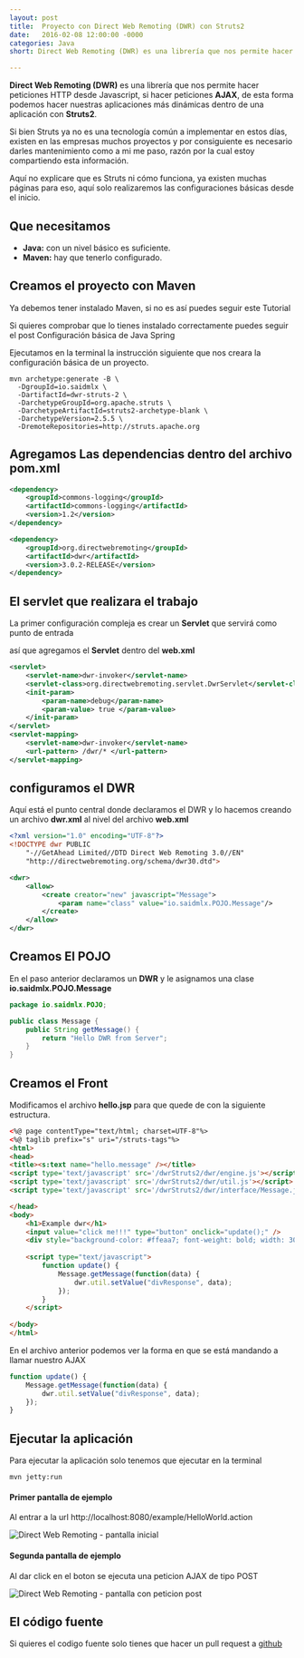 ```yaml
---
layout: post
title:  Proyecto con Direct Web Remoting (DWR) con Struts2
date:   2016-02-08 12:00:00 -0000
categories: Java
short: Direct Web Remoting (DWR) es una librería que nos permite hacer peticiones HTTP desde Javascript, si hacer peticiones AJAX, de esta forma podemos hacer nuestras aplicaciones más dinamicas dentro de una aplicacón con Struts2

---
```


**Direct Web Remoting (DWR)** es una librería que nos permite hacer peticiones HTTP desde Javascript, si hacer peticiones **AJAX**, de esta forma podemos hacer nuestras aplicaciones más dinámicas dentro de una aplicación con **Struts2**.

Si bien Struts ya no es una tecnología común a implementar en estos días, existen en las empresas muchos proyectos y por consiguiente es necesario darles mantenimiento como a mi me paso, razón por la cual estoy compartiendo esta información.

Aquí no explicare que es Struts ni cómo funciona, ya existen muchas páginas para eso, aquí solo realizaremos las configuraciones básicas desde el inicio.

## Que necesitamos
* **Java:** con un nivel básico es suficiente.
* **Maven:** hay que tenerlo configurado.

## Creamos el proyecto con Maven

Ya debemos tener instalado Maven, si no es así puedes seguir este Tutorial

Si quieres comprobar que lo tienes instalado correctamente puedes seguir el post Configuración básica de Java Spring

Ejecutamos en la terminal la instrucción siguiente que nos creara la configuración básica de un proyecto.

``` shell
mvn archetype:generate -B \
  -DgroupId=io.saidmlx \
  -DartifactId=dwr-struts-2 \
  -DarchetypeGroupId=org.apache.struts \
  -DarchetypeArtifactId=struts2-archetype-blank \
  -DarchetypeVersion=2.5.5 \
  -DremoteRepositories=http://struts.apache.org
```

## Agregamos Las dependencias dentro del archivo pom.xml

``` xml
<dependency>
	<groupId>commons-logging</groupId>
	<artifactId>commons-logging</artifactId>
    <version>1.2</version>
</dependency>

<dependency>
	<groupId>org.directwebremoting</groupId>
	<artifactId>dwr</artifactId>
	<version>3.0.2-RELEASE</version>
</dependency>
``` 

## El servlet que realizara el trabajo

La primer configuración compleja es crear un **Servlet** que servirá como punto de entrada

así que agregamos el **Servlet** dentro del **web.xml**

``` xml
<servlet>
	<servlet-name>dwr-invoker</servlet-name>
	<servlet-class>org.directwebremoting.servlet.DwrServlet</servlet-class>
	<init-param>
		<param-name>debug</param-name>
		<param-value> true </param-value>
	</init-param>
</servlet>
<servlet-mapping>
	<servlet-name>dwr-invoker</servlet-name>
	<url-pattern> /dwr/* </url-pattern>
</servlet-mapping>
```

## configuramos el DWR

Aquí está el punto central donde declaramos el DWR y lo hacemos creando un archivo **dwr.xml** al nivel del archivo **web.xml**

``` xml
<?xml version="1.0" encoding="UTF-8"?>
<!DOCTYPE dwr PUBLIC
    "-//GetAhead Limited//DTD Direct Web Remoting 3.0//EN"
    "http://directwebremoting.org/schema/dwr30.dtd">

<dwr>
	<allow>
   		<create creator="new" javascript="Message">
			<param name="class" value="io.saidmlx.POJO.Message"/>
		</create>
	</allow>
</dwr>
```

## Creamos El POJO 

En el paso anterior declaramos un **DWR** y le asignamos una clase **io.saidmlx.POJO.Message**

``` java
package io.saidmlx.POJO;

public class Message {
	public String getMessage() {
		return "Hello DWR from Server";
	}
}
```

## Creamos el Front

Modificamos el archivo **hello.jsp** para que quede de con la siguiente estructura.

```html
<%@ page contentType="text/html; charset=UTF-8"%>
<%@ taglib prefix="s" uri="/struts-tags"%>
<html>
<head>
<title><s:text name="hello.message" /></title>
<script type='text/javascript' src='/dwrStruts2/dwr/engine.js'></script>
<script type='text/javascript' src='/dwrStruts2/dwr/util.js'></script>
<script type='text/javascript' src='/dwrStruts2/dwr/interface/Message.js'></script>

</head>
<body>
	<h1>Example dwr</h1>
	<input value="click me!!!" type="button" onclick="update();" />
	<div style="background-color: #ffeaa7; font-weight: bold; width: 300px;" id="divResponse">Message From Server</div>
		
	<script type="text/javascript">
		function update() {
			Message.getMessage(function(data) {
				dwr.util.setValue("divResponse", data);
			});
		}
	</script>
	
</body>
</html>
``` 

En el archivo anterior podemos ver la forma en que se está mandando a llamar nuestro AJAX

```javascript
function update() {
	Message.getMessage(function(data) {
		dwr.util.setValue("divResponse", data);
	});
}
```

## Ejecutar la aplicación

Para ejecutar la aplicación solo tenemos que ejecutar en la terminal 
```shell
mvn jetty:run
```

#### Primer pantalla de ejemplo

Al entrar a la url http://localhost:8080/example/HelloWorld.action

<div class="text-center">
  <img src="{{ site.url }}/assets/images/dwr-struts2/dwr-struts2-pantalla-1.png" class="rounded img-thumbnail post-img-center" alt="Direct Web Remoting - pantalla inicial">
</div>

#### Segunda pantalla de ejemplo

Al dar click en el boton se ejecuta una peticion AJAX de tipo POST 

<div class="text-center">
  <img src="{{ site.url }}/assets/images/dwr-struts2/dwr-struts2-pantalla-2.png" class="rounded img-thumbnail post-img-center" alt="Direct Web Remoting - pantalla con peticion post">
</div>

## El código fuente 

Si quieres el codigo fuente solo tienes que hacer un pull request a <a href="https://github.com/saidmlx/dwr-struts-2" > github </a>





